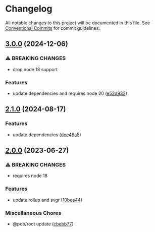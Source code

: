 # Changelog

All notable changes to this project will be documented in this file.
See [Conventional Commits](https://conventionalcommits.org) for commit guidelines.

## [3.0.0](https://github.com/christophehurpeau/rollup-plugin-svgr/compare/v2.1.0...v3.0.0) (2024-12-06)

### ⚠ BREAKING CHANGES

* drop node 18 support

### Features

* update dependencies and requires node 20 ([e52d933](https://github.com/christophehurpeau/rollup-plugin-svgr/commit/e52d933cf553b29da2e90efff830692a68aae3f3))

## [2.1.0](https://github.com/christophehurpeau/rollup-plugin-svgr/compare/v2.0.0...v2.1.0) (2024-08-17)

### Features

* update dependencies ([dee48a5](https://github.com/christophehurpeau/rollup-plugin-svgr/commit/dee48a5524035bee6fb0df78faedbd8b3c1090d3))

## [2.0.0](https://github.com/christophehurpeau/rollup-plugin-svgr/compare/v1.0.0...v2.0.0) (2023-06-27)


### ⚠ BREAKING CHANGES

* requires node 18

### Features

* update rollup and svgr ([10bea44](https://github.com/christophehurpeau/rollup-plugin-svgr/commit/10bea44c1c35d4be7dc98aec915fa1becad1a937))


### Miscellaneous Chores

* @pob/root update ([cbebb77](https://github.com/christophehurpeau/rollup-plugin-svgr/commit/cbebb77fbb90acebe755b304eadecb5354a3429d))
